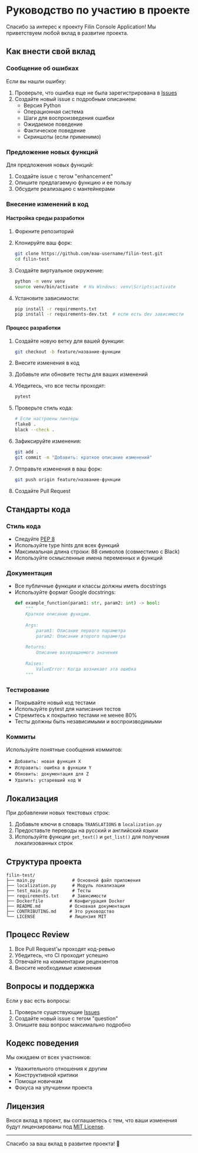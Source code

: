 # Руководство по участию в проекте

Спасибо за интерес к проекту Filin Console Application! Мы приветствуем любой вклад в развитие проекта.

## Как внести свой вклад

### Сообщение об ошибках

Если вы нашли ошибку:

1. Проверьте, что ошибка еще не была зарегистрирована в [Issues](https://github.com/yanwork/filin-test/issues)
2. Создайте новый issue с подробным описанием:
   - Версия Python
   - Операционная система
   - Шаги для воспроизведения ошибки
   - Ожидаемое поведение
   - Фактическое поведение
   - Скриншоты (если применимо)

### Предложение новых функций

Для предложения новых функций:

1. Создайте issue с тегом "enhancement"
2. Опишите предлагаемую функцию и ее пользу
3. Обсудите реализацию с мантейнерами

### Внесение изменений в код

#### Настройка среды разработки

1. Форкните репозиторий
2. Клонируйте ваш форк:
   ```bash
   git clone https://github.com/ваш-username/filin-test.git
   cd filin-test
   ```

3. Создайте виртуальное окружение:
   ```bash
   python -m venv venv
   source venv/bin/activate  # На Windows: venv\Scripts\activate
   ```

4. Установите зависимости:
   ```bash
   pip install -r requirements.txt
   pip install -r requirements-dev.txt  # если есть dev зависимости
   ```

#### Процесс разработки

1. Создайте новую ветку для вашей функции:
   ```bash
   git checkout -b feature/название-функции
   ```

2. Внесите изменения в код

3. Добавьте или обновите тесты для ваших изменений

4. Убедитесь, что все тесты проходят:
   ```bash
   pytest
   ```

5. Проверьте стиль кода:
   ```bash
   # Если настроены линтеры
   flake8 .
   black --check .
   ```

6. Зафиксируйте изменения:
   ```bash
   git add .
   git commit -m "Добавить: краткое описание изменений"
   ```

7. Отправьте изменения в ваш форк:
   ```bash
   git push origin feature/название-функции
   ```

8. Создайте Pull Request

## Стандарты кода

### Стиль кода

- Следуйте [PEP 8](https://www.python.org/dev/peps/pep-0008/)
- Используйте type hints для всех функций
- Максимальная длина строки: 88 символов (совместимо с Black)
- Используйте осмысленные имена переменных и функций

### Документация

- Все публичные функции и классы должны иметь docstrings
- Используйте формат Google docstrings:
  ```python
  def example_function(param1: str, param2: int) -> bool:
      """
      Краткое описание функции.
      
      Args:
          param1: Описание первого параметра
          param2: Описание второго параметра
          
      Returns:
          Описание возвращаемого значения
          
      Raises:
          ValueError: Когда возникает эта ошибка
      """
  ```

### Тестирование

- Покрывайте новый код тестами
- Используйте pytest для написания тестов
- Стремитесь к покрытию тестами не менее 80%
- Тесты должны быть независимыми и воспроизводимыми

### Коммиты

Используйте понятные сообщения коммитов:

- `Добавить: новая функция X`
- `Исправить: ошибка в функции Y`
- `Обновить: документация для Z`
- `Удалить: устаревший код W`

## Локализация

При добавлении новых текстовых строк:

1. Добавьте ключи в словарь `TRANSLATIONS` в `localization.py`
2. Предоставьте переводы на русский и английский языки
3. Используйте функции `get_text()` и `get_list()` для получения локализованных строк

## Структура проекта

```
filin-test/
├── main.py              # Основной файл приложения
├── localization.py      # Модуль локализации
├── test_main.py         # Тесты
├── requirements.txt     # Зависимости
├── Dockerfile          # Конфигурация Docker
├── README.md           # Основная документация
├── CONTRIBUTING.md     # Это руководство
└── LICENSE             # Лицензия MIT
```

## Процесс Review

1. Все Pull Request'ы проходят код-ревью
2. Убедитесь, что CI проходит успешно
3. Отвечайте на комментарии рецензентов
4. Вносите необходимые изменения

## Вопросы и поддержка

Если у вас есть вопросы:

1. Проверьте существующие [Issues](https://github.com/yanwork/filin-test/issues)
2. Создайте новый issue с тегом "question"
3. Опишите ваш вопрос максимально подробно

## Кодекс поведения

Мы ожидаем от всех участников:

- Уважительного отношения к другим
- Конструктивной критики
- Помощи новичкам
- Фокуса на улучшении проекта

## Лицензия

Внося вклад в проект, вы соглашаетесь с тем, что ваши изменения будут лицензированы под [MIT License](LICENSE).

---

Спасибо за ваш вклад в развитие проекта! 🚀
